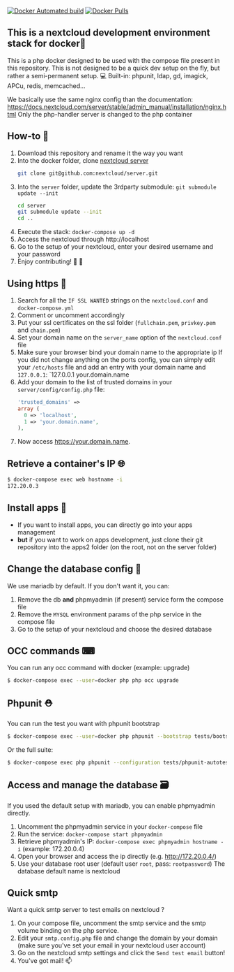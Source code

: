 [![Docker Automated build](https://img.shields.io/docker/automated/skjnldsv/nextcloud-dev.svg?style=flat-square)](https://hub.docker.com/r/skjnldsv/nextcloud-dev/) [![Docker Pulls](https://img.shields.io/docker/pulls/skjnldsv/nextcloud-dev.svg?style=flat-square)](https://hub.docker.com/r/skjnldsv/nextcloud-dev/)


## This is a nextcloud development environment stack for docker🚀

This is a php docker designed to be used with the compose file present in this repository.
This is not designed to be a quick dev setup on the fly, but rather a semi-permanent setup. 💻
Built-in: phpunit, ldap, gd, imagick, APCu, redis, memcached...

We basically use the same nginx config than the documentation: https://docs.nextcloud.com/server/stable/admin_manual/installation/nginx.html
Only the php-handler server is changed to the php container

## How-to 🤔

1. Download this repository and rename it the way you want
2. Into the docker folder, clone [nextcloud server](https://github.com/nextcloud/server)
   ```sh
   git clone git@github.com:nextcloud/server.git
   ```
3. Into the `server` folder, update the 3rdparty submodule: `git submodule update --init`
   ```sh
   cd server
   git submodule update --init
   cd ..
   ```
4. Execute the stack: `docker-compose up -d`
5. Access the nextcloud through http://localhost
6. Go to the setup of your nextcloud, enter your desired username and your password
7. Enjoy contributing! 🥂 🎉 

## Using https 🔐
1. Search for all the `IF SSL WANTED` strings on the `nextcloud.conf` and `docker-compose.yml`
2. Comment or uncomment accordingly
3. Put your ssl certificates on the ssl folder (`fullchain.pem`, `privkey.pem` and `chain.pem`)
4. Set your domain name on the `server_name` option of the `nextcloud.conf` file
5. Make sure your browser bind your domain name to the appropriate ip
   If you did not change anything on the ports config, you can simply edit your `/etc/hosts` file and add an entry with your domain name and `127.0.0.1`: `127.0.0.1		your.domain.name
6. Add your domain to the list of trusted domains in your `server/config/config.php` file:
   ``` php
   'trusted_domains' => 
   array (
     0 => 'localhost',
     1 => 'your.domain.name',
   ),
   ```
6. Now access https://your.domain.name.

## Retrieve a container's IP 🌐
```sh
$ docker-compose exec web hostname -i
172.20.0.3
```

## Install apps 👾
- If you want to install apps, you can directly go into your apps management
- **but** if you want to work on apps development, just clone their git repository into the apps2 folder (on the root, not on the server folder)

## Change the database config 🙌
We use mariadb by default. If you don't want it, you can:
1. Remove the db **and** phpmyadmin (if present) service form the compose file
2. Remove the `MYSQL` environment params of the php service in the compose file
3. Go to the setup of your nextcloud and choose the desired database

## OCC commands ⌨
You can run any occ command with docker (example: upgrade)
```sh
$ docker-compose exec --user=docker php php occ upgrade
```

## Phpunit ⛑
You can run the test you want with phpunit bootstrap
```sh
$ docker-compose exec --user=docker php phpunit --bootstrap tests/bootstrap.php tests/Core/Controller/ClientFlowLoginControllerTest.php
```
Or the full suite:
```sh
$ docker-compose exec php phpunit --configuration tests/phpunit-autotest.xml
```
## Access and manage the database 🗃
If you used the default setup with mariadb, you can enable phpmyadmin directly.
1. Uncomment the phpmyadmin service in your `docker-compose` file
2. Run the service: `docker-compose start phpmyadmin`
3. Retrieve phpmyadmin's IP: `docker-compose exec phpmyadmin hostname -i` (example: 172.20.0.4)
4. Open your browser and access the ip directly (e.g. http://172.20.0.4/)
5. Use your database root user (default user `root`, pass: `rootpassword`)
   The database default name is nextcloud

## Quick smtp 
Want a quick smtp server to test emails on nextcloud ? 
1. On your compose file, uncomment the smtp service and the smtp volume binding on the php service.
2. Edit your `smtp.config.php` file and change the domain by your domain
   (make sure you've set your email in your nextcloud user account)
3. Go on the nextcloud smtp settings and click the `Send test email` button!
4. You've got mail! 📫
